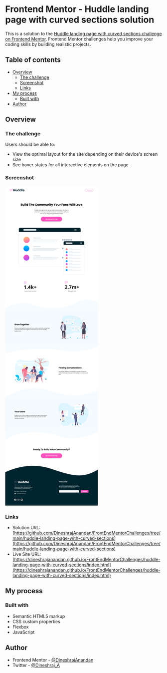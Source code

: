 # Frontend Mentor - Huddle landing page with curved sections solution

This is a solution to the [Huddle landing page with curved sections challenge on Frontend Mentor](https://www.frontendmentor.io/challenges/huddle-landing-page-with-curved-sections-5ca5ecd01e82137ec91a50f2). Frontend Mentor challenges help you improve your coding skills by building realistic projects. 

## Table of contents

- [Overview](#overview)
  - [The challenge](#the-challenge)
  - [Screenshot](#screenshot)
  - [Links](#links)
- [My process](#my-process)
  - [Built with](#built-with)
- [Author](#author)

## Overview

### The challenge

Users should be able to:

- View the optimal layout for the site depending on their device's screen size
- See hover states for all interactive elements on the page

### Screenshot

![](./screenshot.png)

### Links

- Solution URL: [https://github.com/DineshrajAnandan/FrontEndMentorChallenges/tree/main/huddle-landing-page-with-curved-sections](https://github.com/DineshrajAnandan/FrontEndMentorChallenges/tree/main/huddle-landing-page-with-curved-sections)
- Live Site URL: [https://dineshrajanandan.github.io/FrontEndMentorChallenges/huddle-landing-page-with-curved-sections/index.html](https://dineshrajanandan.github.io/FrontEndMentorChallenges/huddle-landing-page-with-curved-sections/index.html)

## My process

### Built with

- Semantic HTML5 markup
- CSS custom properties
- Flexbox
- JavaScript

## Author

- Frontend Mentor - [@DineshrajAnandan](https://www.frontendmentor.io/profile/DineshrajAnandan)
- Twitter - [@Dineshraj_A](https://www.twitter.com/Dineshraj_A)
